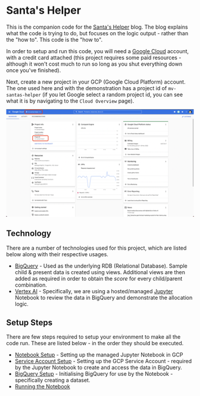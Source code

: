# Santa's Helper

This is the companion code for the [Santa's Helper](https://docs.google.com/document/d/16in8wS8Vl2UvQOYwDxwge8FPpDANxWRkxi4IcCMBa8o/edit#) 
blog. The blog explains what the code is trying to do, but focuses on the logic output - rather than the "how to". 
This code is the "how to".

In order to setup and run this code, you will need a [Google Cloud](https://cloud.google.com/) account, with a 
credit card attached (this project requires some paid resources - although it won't cost much to run so long 
as you shut everything down once you've finished).

Next, create a new project in your GCP (Google Cloud Platform) account. The one used here and with the demonstration 
has a project id of `mv-santas-helper` (if you let Google select a random project id, you can see what it is 
by navigating to the `Cloud Overview` page).

![Cloud Overview - Project Id](etc/docs/images/00-cloud-overview.png)

## Technology

There are a number of technologies used for this project, which are listed below along 
with their respective usages.

- [BigQuery](https://cloud.google.com/bigquery) - Used as the underlying RDB (Relational Database). Sample child & 
  present data is created using views. Additional views are then added as required in order to 
  obtain the *score* for every child/parent combination.
- [Vertex AI](https://cloud.google.com/vertex-ai/) - Specifically, we are using a hosted/managed 
  [Jupyter](https://jupyter.org/) Notebook to review the data in BigQuery and demonstrate the allocation logic.

## Setup Steps

There are few steps required to setup your environment to make all the code run. These are listed below - in the 
order they should be executed.

- [Notebook Setup](etc/docs/notebook-setup.md) - Setting up the managed Jupyter Notebook in GCP
- [Service Account Setup](etc/docs/service-acc-setup.md) - Setting up the GCP Service Account - required by the 
  Jupyter Notebook to create and access the data in BigQuery.
- [BigQuery Setup](etc/docs/bigquery-setup.md) - Initialising BigQuery for use by the Notebook - specifically creating 
  a dataset.
- [Running the Notebook](etc/docs/running-the-notebook.md)

